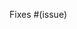 <!-- Describe the changes made and enter the issue number below for the confirmed bug or approved feature request that this PR resolves -->

Fixes #(issue)
